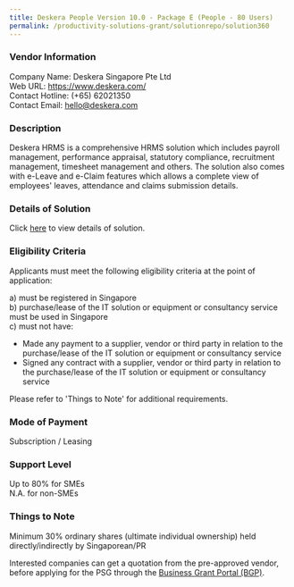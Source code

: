 ```yaml
---
title: Deskera People Version 10.0 - Package E (People - 80 Users)
permalink: /productivity-solutions-grant/solutionrepo/solution360
---
```


### Vendor Information
Company Name: Deskera Singapore Pte Ltd<br>Web URL: https://www.deskera.com/<br>Contact Hotline: (+65) 62021350<br>Contact Email: hello@deskera.com

### Description

Deskera HRMS is a comprehensive HRMS solution which includes payroll management, performance appraisal, statutory compliance, recruitment management, timesheet management and others. The solution also comes with e-Leave and e-Claim features which allows a complete view of employees' leaves, attendance and claims submission details.

### Details of Solution

Click <a href='https://www.gobusiness.gov.sg/images/psg/Desensitised_Deskera_HRMS_Annex_3_CR_wef_17_Dec_2020_Part_5.pdf' target='_blank'>here</a> to view details of solution.

### Eligibility Criteria

Applicants must meet the following eligibility criteria at the point of application:

a) must be registered in Singapore <br>
b) purchase/lease of the IT solution or equipment or consultancy service must be used in Singapore <br>
c) must not have:
- Made any payment to a supplier, vendor or third party in relation to the purchase/lease of the IT solution or equipment or consultancy service
- Signed any contract with a supplier, vendor or third party in relation to the purchase/lease of the IT solution or equipment or consultancy service

Please refer to 'Things to Note' for additional requirements.

### Mode of Payment
Subscription / Leasing

### Support Level
Up to 80% for SMEs <br>
N.A. for non-SMEs

### Things to Note
Minimum 30% ordinary shares (ultimate individual ownership) held directly/indirectly by Singaporean/PR

Interested companies can get a quotation from the pre-approved vendor, before applying for the PSG through the <a target='_blank' href='https://www.businessgrants.gov.sg/'>Business Grant Portal (BGP)</a>.
